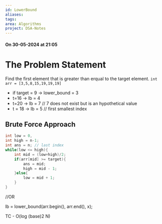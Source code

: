 ```yaml
---
id: LowerBound
aliases: 
tags: 
area: Algorithms
project: DSA-Notes
---
```

#### On 30-05-2024 at 21:05

# The Problem Statement

Find the first element that is greater than erqual to the target element.
`int arr = [3,5,8,15,19,19,19]`

* if target = 9 -> lower_bound = 3
* t=16 -> lb = 4
* t=20 -> lb = 7 // 7 does not exist but is an hypothetical value
* t = 18 -> lb = 5 // first smallest index
## Brute Force Approach

```cpp
int low = 0,
int high = n-1;
int ans = n; // last index
while(low <= high){
	int mid = (low+high)/2;
	if(arr[mid] >= target){
		ans = mid;
		high = mid - 1;
	}else{
		low = mid + 1;
	}
}
```

//OR

lb = lower_bound(arr.begin(), arr.end(), x);

TC - O(log (base)2 N)


